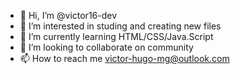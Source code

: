- 👋 Hi, I’m @victor16-dev
- 👀 I’m interested in studing and creating new files
- 🌱 I’m currently learning HTML/CSS/Java.Script
- 💞️ I’m looking to collaborate on community
- 📫 How to reach me victor-hugo-mg@outlook.com

<!---
victor16-dev/victor16-dev is a ✨ special ✨ repository because its `README.md` (this file) appears on your GitHub profile.
You can click the Preview link to take a look at your changes.
--->
